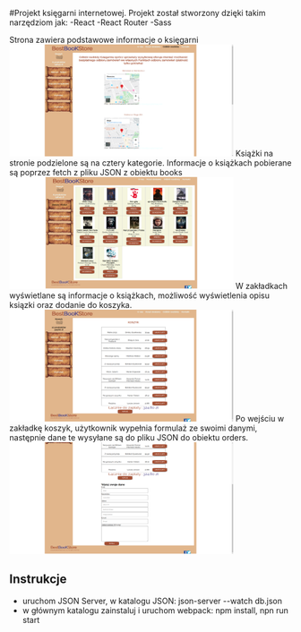 #Projekt księgarni internetowej.
Projekt został stworzony dzięki takim narzędziom jak:
-React
-React Router
-Sass

Strona zawiera podstawowe informacje o księgarni
<img alt="Info" src="BestBooKStore1.png" height="200" width="400">
Książki na stronie podzielone są na cztery kategorie.
Informacje o książkach pobierane są poprzez fetch z pliku JSON z obiektu books
<img alt="Zakładka z książkami" src="BestBooKStore2.png" height="200" width="400">
W zakładkach wyświetlane są informacje o książkach, możliwość wyświetlenia opisu ksiązki oraz dodanie do koszyka.
<img alt="Koszyk" src="BestBooKStore3.png" height="200" width="400">
Po wejściu w zakładkę koszyk, użytkownik wypełnia formulaż ze swoimi danymi, następnie dane te wysyłane są do pliku JSON do obiektu orders.
<img alt="Formularz" src="BestBooKStore4.png" height="200" width="400">

## Instrukcje

- uruchom JSON Server, w katalogu JSON: json-server --watch db.json
- w głównym katalogu zainstaluj i uruchom webpack: npm install, npn run start

